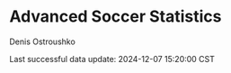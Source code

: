 # Advanced Soccer Statistics
Denis Ostroushko

<!-- gfm -->

Last successful data update: 2024-12-07 15:20:00 CST
